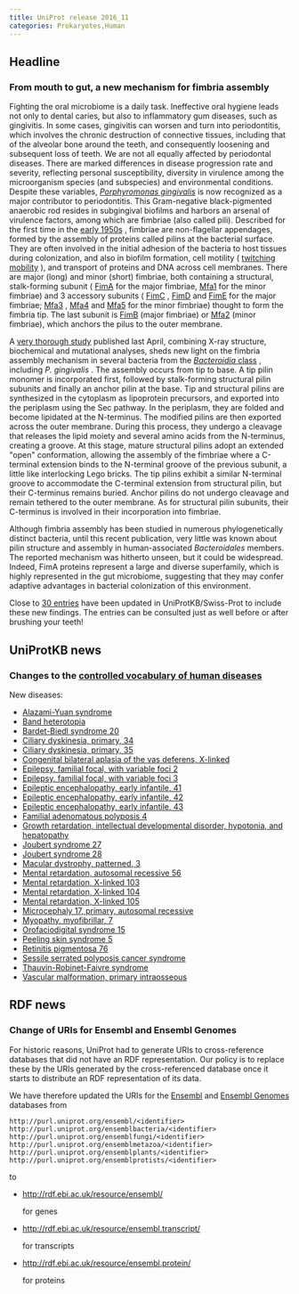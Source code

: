 ```yaml
---
title: UniProt release 2016_11
categories: Prokaryotes,Human
---
```


## Headline

### From mouth to gut, a new mechanism for fimbria assembly

Fighting the oral microbiome is a daily task. Ineffective oral hygiene leads not only to dental caries, but also to inflammatory gum diseases, such as gingivitis. In some cases, gingivitis can worsen and turn into periodontitis, which involves the chronic destruction of connective tissues, including that of the alveolar bone around the teeth, and consequently loosening and subsequent loss of teeth. We are not all equally affected by periodontal diseases. There are marked differences in disease progression rate and severity, reflecting personal susceptibility, diversity in virulence among the microorganism species (and subspecies) and environmental conditions. Despite these variables, [*Porphyromonas gingivalis*](https://www.ncbi.nlm.nih.gov/pubmed/26903954) is now recognized as a major contributor to periodontitis. This Gram-negative black-pigmented anaerobic rod resides in subgingival biofilms and harbors an arsenal of virulence factors, among which are fimbriae (also called pili). Described for the first time in the [early 1950s](https://www.ncbi.nlm.nih.gov/pubmed/13295908) , fimbriae are non-flagellar appendages, formed by the assembly of proteins called pilins at the bacterial surface. They are often involved in the initial adhesion of the bacteria to host tissues during colonization, and also in biofilm formation, cell motility ( [twitching mobility](https://www.youtube.com/watch?v=yGMSQNBDq48) ), and transport of proteins and DNA across cell membranes. There are major (long) and minor (short) fimbriae, both containing a structural, stalk-forming subunit ( [FimA](http://www.uniprot.org/uniprot/?query=gene:fima+and+taxonomy:Porphyromonas+gingivalis+and+reviewed:yes) for the major fimbriae, [Mfa1](http://www.uniprot.org/uniprot/?query=gene:mfa1+and+taxonomy:Porphyromonas+gingivalis+and+reviewed:yes) for the minor fimbriae) and 3 accessory subunits ( [FimC](http://www.uniprot.org/uniprot/?query=gene:fimc+and+taxonomy:Porphyromonas+gingivalis+and+reviewed:yes) , [FimD](http://www.uniprot.org/uniprot/?query=gene:fimd+and+taxonomy:Porphyromonas+gingivalis+and+reviewed:yes) and [FimE](http://www.uniprot.org/uniprot/?query=gene:fime+and+taxonomy:Porphyromonas+gingivalis+and+reviewed:yes) for the major fimbriae; [Mfa3](http://www.uniprot.org/uniprot/?query=gene:mfa3+and+taxonomy:Porphyromonas+gingivalis+and+reviewed:yes) , [Mfa4](http://www.uniprot.org/uniprot/?query=gene:mfa4+and+taxonomy:Porphyromonas+gingivalis+and+reviewed:yes) and [Mfa5](http://www.uniprot.org/uniprot/?query=gene:mfa5+and+taxonomy:Porphyromonas+gingivalis) for the minor fimbriae) thought to form the fimbria tip. The last subunit is [FimB](http://www.uniprot.org/uniprot/?query=gene:fimb+and+taxonomy:Porphyromonas+gingivalis+and+reviewed:yes) (major fimbriae) or [Mfa2](http://www.uniprot.org/uniprot/?query=gene:mfa2+and+taxonomy:Porphyromonas+gingivalis+and+reviewed:yes) (minor fimbriae), which anchors the pilus to the outer membrane.

A [very thorough study](https://www.ncbi.nlm.nih.gov/pubmed/27062925) published last April, combining X-ray structure, biochemical and mutational analyses, sheds new light on the fimbria assembly mechanism in several bacteria from the [*Bacteroidia* class](http://www.uniprot.org/taxonomy/200643) , including *P. gingivalis* . The assembly occurs from tip to base. A tip pilin monomer is incorporated first, followed by stalk-forming structural pilin subunits and finally an anchor pilin at the base. Tip and structural pilins are synthesized in the cytoplasm as lipoprotein precursors, and exported into the periplasm using the Sec pathway. In the periplasm, they are folded and become lipidated at the N-terminus. The modified pilins are then exported across the outer membrane. During this process, they undergo a cleavage that releases the lipid moiety and several amino acids from the N-terminus, creating a groove. At this stage, mature structural pilins adopt an extended "open" conformation, allowing the assembly of the fimbriae where a C-terminal extension binds to the N-terminal groove of the previous subunit, a little like interlocking Lego bricks. The tip pilins exhibit a similar N-terminal groove to accommodate the C-terminal extension from structural pilin, but their C-terminus remains buried. Anchor pilins do not undergo cleavage and remain tethered to the outer membrane. As for structural pilin subunits, their C-terminus is involved in their incorporation into fimbriae.

Although fimbria assembly has been studied in numerous phylogenetically distinct bacteria, until this recent publication, very little was known about pilin structure and assembly in human-associated *Bacteroidales* members. The reported mechanism was hitherto unseen, but it could be widespread. Indeed, FimA proteins represent a large and diverse superfamily, which is highly represented in the gut microbiome, suggesting that they may confer adaptive advantages in bacterial colonization of this environment.

Close to [30 entries](http://www.uniprot.org/uniprot/?query=B2RH54+OR+B2RHG4+OR+B2RHG1+OR+B2RHG2+OR+B2RHG3+OR+P59914+OR+Q51822+OR+Q51827+OR+P81363+OR+Q51825+OR+B2RHG5+OR+Q9S0W8+OR+Q51826+OR+Q93R80+OR+B2RH59+OR+P0DOA1+OR+B2RH57+OR+Q7MXK0+OR+B2RH58+OR+A0PA81+OR+O32390+OR+O32388+OR+O32389+OR+A7LXW1+OR+Q7MT55+OR+A0PA72) have been updated in UniProtKB/Swiss-Prot to include these new findings. The entries can be consulted just as well before or after brushing your teeth!

## UniProtKB news

### Changes to the [controlled vocabulary of human diseases](http://www.uniprot.org/docs/humdisease)

New diseases:

-   [Alazami-Yuan syndrome](http://www.uniprot.org/diseases/DI-04825)
-   [Band heterotopia](http://www.uniprot.org/diseases/DI-04829)
-   [Bardet-Biedl syndrome 20](http://www.uniprot.org/diseases/DI-04830)
-   [Ciliary dyskinesia, primary, 34](http://www.uniprot.org/diseases/DI-04822)
-   [Ciliary dyskinesia, primary, 35](http://www.uniprot.org/diseases/DI-04827)
-   [Congenital bilateral aplasia of the vas deferens, X-linked](http://www.uniprot.org/diseases/DI-04817)
-   [Epilepsy, familial focal, with variable foci 2](http://www.uniprot.org/diseases/DI-04832)
-   [Epilepsy, familial focal, with variable foci 3](http://www.uniprot.org/diseases/DI-04831)
-   [Epileptic encephalopathy, early infantile, 41](http://www.uniprot.org/diseases/DI-04837)
-   [Epileptic encephalopathy, early infantile, 42](http://www.uniprot.org/diseases/DI-04836)
-   [Epileptic encephalopathy, early infantile, 43](http://www.uniprot.org/diseases/DI-04835)
-   [Familial adenomatous polyposis 4](http://www.uniprot.org/diseases/DI-04840)
-   [Growth retardation, intellectual developmental disorder, hypotonia, and hepatopathy](http://www.uniprot.org/diseases/DI-04841)
-   [Joubert syndrome 27](http://www.uniprot.org/diseases/DI-04819)
-   [Joubert syndrome 28](http://www.uniprot.org/diseases/DI-04820)
-   [Macular dystrophy, patterned, 3](http://www.uniprot.org/diseases/DI-04818)
-   [Mental retardation, autosomal recessive 56](http://www.uniprot.org/diseases/DI-04823)
-   [Mental retardation, X-linked 103](http://www.uniprot.org/diseases/DI-04814)
-   [Mental retardation, X-linked 104](http://www.uniprot.org/diseases/DI-04815)
-   [Mental retardation, X-linked 105](http://www.uniprot.org/diseases/DI-04816)
-   [Microcephaly 17, primary, autosomal recessive](http://www.uniprot.org/diseases/DI-04821)
-   [Myopathy, myofibrillar, 7](http://www.uniprot.org/diseases/DI-04834)
-   [Orofaciodigital syndrome 15](http://www.uniprot.org/diseases/DI-04826)
-   [Peeling skin syndrome 5](http://www.uniprot.org/diseases/DI-04833)
-   [Retinitis pigmentosa 76](http://www.uniprot.org/diseases/DI-04824)
-   [Sessile serrated polyposis cancer syndrome](http://www.uniprot.org/diseases/DI-04838)
-   [Thauvin-Robinet-Faivre syndrome](http://www.uniprot.org/diseases/DI-04839)
-   [Vascular malformation, primary intraosseous](http://www.uniprot.org/diseases/DI-04828)

## RDF news

### Change of URIs for Ensembl and Ensembl Genomes

For historic reasons, UniProt had to generate URIs to cross-reference databases that did not have an RDF representation. Our policy is to replace these by the URIs generated by the cross-referenced database once it starts to distribute an RDF representation of its data.

We have therefore updated the URIs for the [Ensembl](http://www.ensembl.org/) and [Ensembl Genomes](http://www.ensemblgenomes.org/) databases from

    http://purl.uniprot.org/ensembl/<identifier>
    http://purl.uniprot.org/ensemblbacteria/<identifier>
    http://purl.uniprot.org/ensemblfungi/<identifier>
    http://purl.uniprot.org/ensemblmetazoa/<identifier>
    http://purl.uniprot.org/ensemblplants/<identifier>
    http://purl.uniprot.org/ensemblprotists/<identifier>

to

-   http://rdf.ebi.ac.uk/resource/ensembl/<identifier>

    for genes

-   http://rdf.ebi.ac.uk/resource/ensembl.transcript/<identifier>

    for transcripts

-   http://rdf.ebi.ac.uk/resource/ensembl.protein/<identifier>

    for proteins
